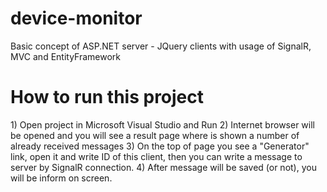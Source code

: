 # device-monitor
Basic concept of ASP.NET server - JQuery clients with usage of SignalR, MVC and EntityFramework

<h1>How to run this project</h1>
<p>
  1) Open project in Microsoft Visual Studio and Run
  2) Internet browser will be opened and you will see a result page where is shown a number of already received messages
  3) On the top of page you see a "Generator" link, open it and write ID of this client, then you can write a message to server by SignalR connection.
  4) After message will be saved (or not), you will be inform on screen.
</p>
